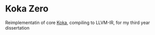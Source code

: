 # Koka Zero

Reimplementatin of core [Koka](https://koka-lang.github.io), compiling to LLVM-IR, for my third year dissertation

